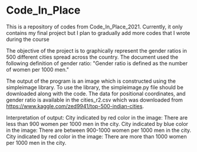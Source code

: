 # Code_In_Place
This is a repository of codes from Code_In_Place_2021. Currently, it only contains my final project but I plan to gradually add more codes that I wrote during the course

The objective of the project is to graphically represent the gender ratios in 500 different cities spread across the country.
The document used the following definition of gender ratio:
"Gender ratio is defined as the number of women per 1000 men."

The output of the program is an image which is constructed using the simpleimage library. To use the library, the simpleimage.py file should be downloaded along with the code.
The data for positional coordinates, and gender ratio is available in the cities_r2.csv which was downloaded from https://www.kaggle.com/zed9941/top-500-indian-cities.

Interpretation of output:
City indicated by red color in the image: There are less than 900 women per 1000 men in the city.
City indicated by blue color in the image: There are between 900-1000 women per 1000 men in the city.
City indicated by red color in the image: There are more than 1000 women per 1000 men in the city.
